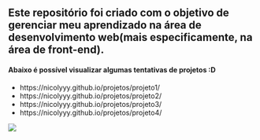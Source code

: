 <h2 color>Este repositório foi criado com o objetivo de gerenciar meu aprendizado na área de desenvolvimento web(mais especificamente, na área de front-end).

<h4>Abaixo é possível visualizar algumas <b>tentativas</b> de projetos :D</h4>

<ul> 
 <li>https://nicolyyy.github.io/projetos/projeto1/</li>
 <li>https://nicolyyy.github.io/projetos/projeto2/</li>
<li>https://nicolyyy.github.io/projetos/projeto3/ </li>
 <li>https://nicolyyy.github.io/projetos/projeto4/ </li>
 </ul>
 
![](https://camo.githubusercontent.com/ca60990fe6f2ea0336ff465e447848bc4432b1cc/68747470733a2f2f6d65646961332e67697068792e636f6d2f6d656469612f4c4c6a76744a77767a61546e692f67697068792e6769663f6369643d6531626237326666356135613532303334633339353436653535633938356265)
